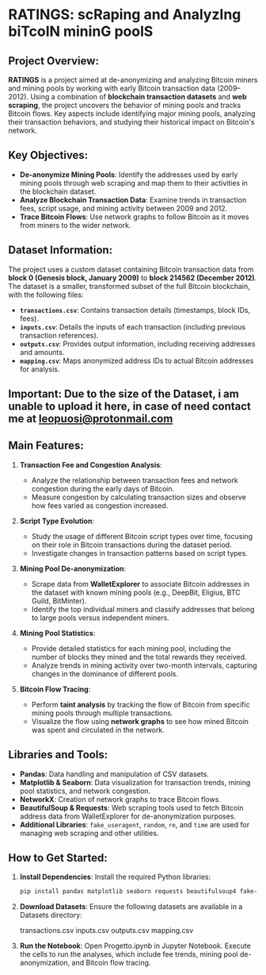 # RATINGS: scRaping and AnalyzIng biTcoIN mininG poolS

## Project Overview:
**RATINGS** is a project aimed at de-anonymizing and analyzing Bitcoin miners and mining pools by working with early Bitcoin transaction data (2009–2012). Using a combination of **blockchain transaction datasets** and **web scraping**, the project uncovers the behavior of mining pools and tracks Bitcoin flows. Key aspects include identifying major mining pools, analyzing their transaction behaviors, and studying their historical impact on Bitcoin's network.

## Key Objectives:
- **De-anonymize Mining Pools**: Identify the addresses used by early mining pools through web scraping and map them to their activities in the blockchain dataset.
- **Analyze Blockchain Transaction Data**: Examine trends in transaction fees, script usage, and mining activity between 2009 and 2012.
- **Trace Bitcoin Flows**: Use network graphs to follow Bitcoin as it moves from miners to the wider network.

## Dataset Information:
The project uses a custom dataset containing Bitcoin transaction data from **block 0 (Genesis block, January 2009)** to **block 214562 (December 2012)**. The dataset is a smaller, transformed subset of the full Bitcoin blockchain, with the following files:
- **`transactions.csv`**: Contains transaction details (timestamps, block IDs, fees).
- **`inputs.csv`**: Details the inputs of each transaction (including previous transaction references).
- **`outputs.csv`**: Provides output information, including receiving addresses and amounts.
- **`mapping.csv`**: Maps anonymized address IDs to actual Bitcoin addresses for analysis.

## Important: Due to the size of the Dataset, i am unable to upload it here, in case of need contact me at leopuosi@protonmail.com

## Main Features:
1. **Transaction Fee and Congestion Analysis**:
   - Analyze the relationship between transaction fees and network congestion during the early days of Bitcoin.
   - Measure congestion by calculating transaction sizes and observe how fees varied as congestion increased.

2. **Script Type Evolution**:
   - Study the usage of different Bitcoin script types over time, focusing on their role in Bitcoin transactions during the dataset period.
   - Investigate changes in transaction patterns based on script types.

3. **Mining Pool De-anonymization**:
   - Scrape data from **WalletExplorer** to associate Bitcoin addresses in the dataset with known mining pools (e.g., DeepBit, Eligius, BTC Guild, BitMinter).
   - Identify the top individual miners and classify addresses that belong to large pools versus independent miners.
   
4. **Mining Pool Statistics**:
   - Provide detailed statistics for each mining pool, including the number of blocks they mined and the total rewards they received.
   - Analyze trends in mining activity over two-month intervals, capturing changes in the dominance of different pools.

5. **Bitcoin Flow Tracing**:
   - Perform **taint analysis** by tracking the flow of Bitcoin from specific mining pools through multiple transactions.
   - Visualize the flow using **network graphs** to see how mined Bitcoin was spent and circulated in the network.

## Libraries and Tools:
- **Pandas**: Data handling and manipulation of CSV datasets.
- **Matplotlib & Seaborn**: Data visualization for transaction trends, mining pool statistics, and network congestion.
- **NetworkX**: Creation of network graphs to trace Bitcoin flows.
- **BeautifulSoup & Requests**: Web scraping tools used to fetch Bitcoin address data from WalletExplorer for de-anonymization purposes.
- **Additional Libraries**: `fake_useragent`, `random`, `re`, and `time` are used for managing web scraping and other utilities.

## How to Get Started:

1. **Install Dependencies**:
   Install the required Python libraries:
   ```bash
   pip install pandas matplotlib seaborn requests beautifulsoup4 fake-useragent networkx
   ```
2. **Download Datasets**: Ensure the following datasets are available in a Datasets directory:

    transactions.csv
    inputs.csv
    outputs.csv
    mapping.csv

3. **Run the Notebook**: Open Progetto.ipynb in Jupyter Notebook. Execute the cells to run the analyses, which include fee trends, mining pool de-anonymization, and Bitcoin flow tracing.
